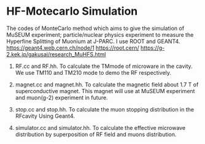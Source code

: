 # HF-Motecarlo Simulation
The codes of MonteCarlo method which aims to give the simulation of MuSEUM experiment; particle/nuclear physics experiment to measure the Hyperfine Splitting of Muonium at J-PARC. I use ROOT and GEANT4. 
https://geant4.web.cern.ch/node/1 
https://root.cern/
https://g-2.kek.jp/gakusai/research_MuHFS.html

1. RF.cc and RF.hh.
To calculate the TMmode of microware in the cavity. We use TM110 and TM210 mode to demo the RF respectively.

2. magnet.cc and magnet.hh.
To calculate the magnetic field about 1.7 T of superconductive magnet. This magnet will use at MuSEUM experiment and muon(g-2) experiment in future.

3. stop.cc and stop.hh.
To calculate the muon stopping distribution in the RFcavity Using Geant4. 

4. simulator.cc and simulator.hh.
To calculate the effective microwave distribution by superposition of RF field and muons distribution.
